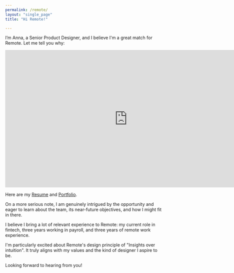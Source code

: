 ```yaml
---
permalink: /remote/
layout: "single_page"
title: "Hi Remote!"

---
```

<p class="singlePage_bottom">I’m Anna, a Senior Product Designer, and I believe I'm a great match for Remote. Let me tell you why:</p>

<div class="video-container"><iframe width="780" height="438.75" src="https://www.youtube.com/embed/Aik_6jVxsUY?si=Ip1yDUTZ7JLo4GGp" title="YouTube video player" frameborder="0" allow="accelerometer; autoplay; clipboard-write; encrypted-media; gyroscope; picture-in-picture; web-share" referrerpolicy="strict-origin-when-cross-origin" allowfullscreen></iframe> </div>

<p class="singlePage">Here are my <a href="../assets/uploads/Resume/Resume_Anna_Kozhevnikova_Remote.pdf" target="_blank">Resume</a> and <a href="../../index.html" target="_blank">Portfolio</a>.</p>
<p class="cover_letter">On a more serious note, I am genuinely intrigued by the opportunity and eager to learn about the team, its near-future objectives, and how I might fit in there.</p>
<p>I believe I bring a lot of relevant experience to Remote: my current role in fintech, three years working in payroll, and three years of remote work experience.</p>

<p>I'm particularly excited about Remote's design principle of "Insights over intuition". It truly aligns with my values and the kind of designer I aspire to be.</p>

<div class="callout heart">Looking forward to hearing from you!</div>